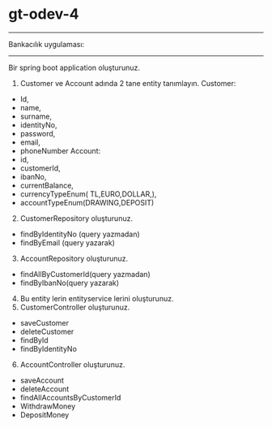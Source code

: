 # gt-odev-4
------
Bankacılık uygulaması:
******
Bir spring boot application oluşturunuz.
1. Customer ve Account adında 2 tane entity tanımlayın.
Customer:
- Id,
- name,
- surname,
- identityNo,
- password,
- email,
- phoneNumber
Account:
- id,
- customerId,
- ibanNo,
- currentBalance,
- currencyTypeEnum( TL,EURO,DOLLAR,),
- accountTypeEnum(DRAWING,DEPOSIT)
2. CustomerRepository oluşturunuz.
- findByIdentityNo (query yazmadan)
- findByEmail (query yazarak)
3. AccountRepository oluşturunuz.
- findAllByCustomerId(query yazmadan)
- findByIbanNo(query yazarak)
4. Bu entity lerin entityservice lerini oluşturunuz.
5. CustomerController oluşturunuz.
- saveCustomer
- deleteCustomer
- findById
- findByIdentityNo
6. AccountController oluşturunuz.
- saveAccount
- deleteAccount
- findAllAccountsByCustomerId
- WithdrawMoney
- DepositMoney
